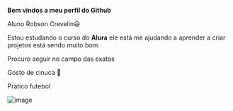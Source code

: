 **Bem vindos a meu perfil do Github**

Aluno Robson Crevelin😃

Estou estudando o curso do **Alura** ele está me ajudando a aprender a criar projetos
está sendo muito bom.

Procuro seguir no campo das exatas

Gosto de cinuca 🎱

Pratico futebol

![image](https://github.com/user-attachments/assets/0a854509-dc0b-4ab4-a64f-858246ed6a1b)


